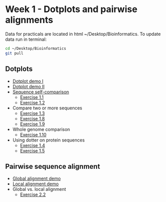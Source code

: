 # Week 1 - Dotplots and pairwise alignments

Data for practicals are located in html ~/Desktop/Bioinformatics. To update data run in terminal:

```bash
cd ~/Desktop/Bioinformatics
git pull
```
## Dotplots
- [Dotplot demo I](https://kavonrtep.github.io/games/dotplot-demo.html)
- [Dotplot demo II](https://kavonrtep.github.io/games/dotplot-explorer.html)
- [Sequence self-comparison](./sequence_alignment.md/#dotplots)
  - [Exercise 1.1](./sequence_alignment.md/#exercise-11---simple-self-comparison-using-dotplot)
  - [Exercise 1.2](./sequence_alignment.md/#exercise-12---identification-of-repetitive-motifs-using-dotplot)
- Compare two or more sequences
  - [Exercise 1.3](./sequence_alignment.md/#exercise-13---comparison-of-sequences-with-insertions-deletions-inversions)
  - [Exercise 1.8](./sequence_alignment.md/#exercise-18---identifying-overlaps-and-creating-a-sequence-assembly-using-dot-plots)
  - [Exercise 1.9](./sequence_alignment.md/#exercise-19---compare-two-genomic-regions-with-dotter)
- Whole genome comparison
  - [Exercise 1.10](./sequence_alignment.md/#exercise-110---whole-genome-comparison-with-gepard-program)
- Using dotter on protein sequences
  - [Exercise 1.4](./sequence_alignment.md/#exercise-14---comparison-of-her-proteins-using-dotplot)
  - [Exercise 1.5](./sequence_alignment.md/#exercise-15---comparison-of-hox-proteins-using-dotplot)
## Pairwise sequence alignment
- [Global alignment demo](https://kavonrtep.github.io/games/needleman-wunsch.html)
- [Local alignment demo](https://kavonrtep.github.io/games/smith-waterman.html)
- Global vs. local alignment
  - [Exercise 2.2](./sequence_alignment.md/#exercise-22---pairwise-alignment-using-ncbi-blast)


